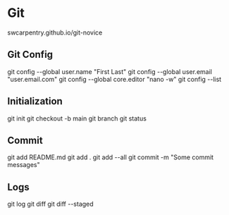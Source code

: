 # Git

swcarpentry.github.io/git-novice

## Git Config
git config --global user.name "First Last"
git config --global user.email "user.email.com"
git config --global core.editor "nano -w"
git config --list

## Initialization
git init
git checkout -b main
git branch
git status

## Commit
git add README.md
git add .
git add --all
git commit -m "Some commit messages"

## Logs
git log
git diff
git diff --staged
